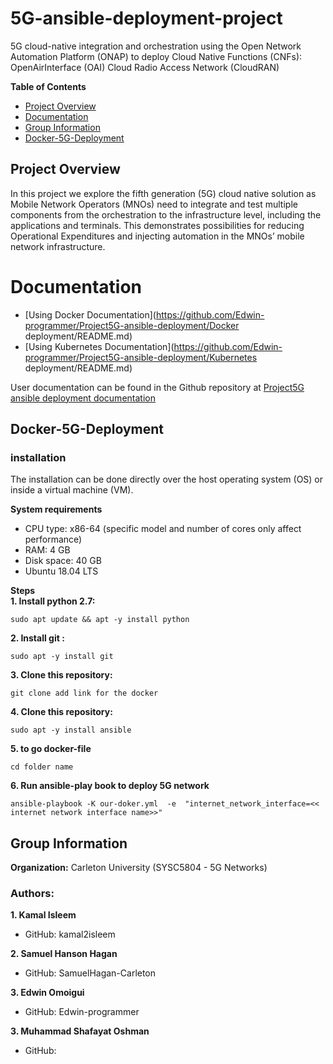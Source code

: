 # 5G-ansible-deployment-project
5G cloud-native integration and orchestration using the Open Network Automation Platform (ONAP) to deploy Cloud Native Functions (CNFs): OpenAirInterface (OAI) Cloud Radio Access Network (CloudRAN)

**Table of Contents**

* [Project Overview](#project-overview)
* [Documentation](#documentation)
* [Group Information](#group-information)
* [Docker-5G-Deployment](#Docker-5G-Deployment)
## Project Overview

In this project we explore the fifth generation (5G) cloud native solution as Mobile Network Operators (MNOs) need to integrate and test multiple components from the orchestration to the infrastructure level, including the applications and terminals. This demonstrates possibilities for reducing Operational Expenditures and injecting automation in the MNOs’ mobile network infrastructure.

# Documentation
* [Using Docker Documentation](https://github.com/Edwin-programmer/Project5G-ansible-deployment/Docker deployment/README.md)
* [Using Kubernetes Documentation](https://github.com/Edwin-programmer/Project5G-ansible-deployment/Kubernetes deployment/README.md)

User documentation can be found in the Github repository at [Project5G ansible deployment documentation](https://github.com/Edwin-programmer/Project5G-ansible-deployment/wiki)

## Docker-5G-Deployment
### installation
The installation can be done directly over the host operating system (OS) or inside a virtual machine (VM).   

**System requirements**
- CPU type: x86-64 (specific model and number of cores only affect performance)
- RAM: 4 GB
- Disk space: 40 GB
- Ubuntu 18.04 LTS


**Steps**  
**1. Install python 2.7:**      
    
``` sudo apt update && apt -y install python ```    
     
        
**2. Install git :**    
  
  ``` sudo apt -y install git ```     
     
**3. Clone this repository:**   
  
    
  ``` git clone add link for the docker ``` 
    

**4. Clone this repository:**   
  
``` sudo apt -y install ansible ```   
  
    
**5. to go docker-file** 
  
``` cd folder name ```     
  
**6. Run ansible-play book to deploy 5G network**  
   
``` ansible-playbook -K our-doker.yml  -e  "internet_network_interface=<< internet network interface name>>" ```    
   
     
    
        
        
## Group Information

**Organization:** Carleton University (SYSC5804 - 5G Networks)

### Authors:

**1. Kamal Isleem**
 - GitHub: kamal2isleem

**2. Samuel Hanson Hagan**

 - GitHub: SamuelHagan-Carleton

**3. Edwin Omoigui**

 - GitHub: Edwin-programmer

**3. Muhammad Shafayat Oshman**

 - GitHub: 
